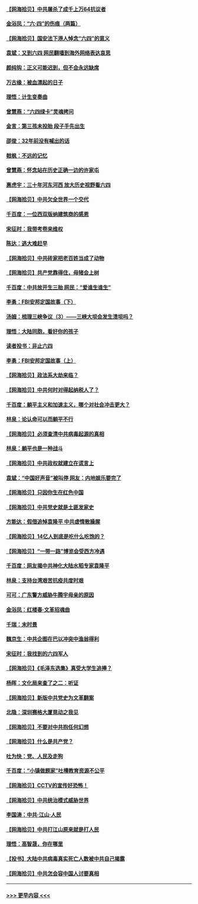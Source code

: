 #### [【网海拾贝】中共屠杀了成千上万64抗议者](../pages/nsc993/n13002713.md?t=06080952) 
#### [金浴凤：“六·四”的伤痕（两篇）](../pages/nsc993/n13001719.md?t=06080952) 
#### [【网海拾贝】国安法下港人悼念“六四”的意义](../pages/nsc993/n13001039.md?t=06080952) 
#### [袁斌：又到六四 网民翻墙到海外网络表达哀思](../pages/nsc993/n13000995.md?t=06080952) 
#### [颜纯钩：正义可能迟到，但不会永远缺席](../pages/nsc993/n13000920.md?t=06080952) 
#### [万古缘：被血漂起的日子](../pages/nsc993/n13000914.md?t=06080952) 
#### [理悟：计生变奏曲](../pages/nsc993/n13000414.md?t=06080952) 
#### [曾慧燕：“六四绿卡”灵魂拷问](../pages/nsc993/n13000277.md?t=06080952) 
#### [金言：第三孩未投胎 段子手先出生](../pages/nsc993/n13000215.md?t=06080952) 
#### [邵俊：32年前没有喊出的话](../pages/nsc993/n13000181.md?t=06080952) 
#### [戟枫：不远的记忆](../pages/nsc993/n13000121.md?t=06080952) 
#### [曾慧燕：怀念站在历史正确一边的许家屯](../pages/nsc993/n13000073.md?t=06080952) 
#### [惠虎宇：三十年河东河西 放大历史视野看六四](../pages/nsc993/n13000018.md?t=06080952) 
#### [【网海拾贝】中共欠全世界一个交代](../pages/nsc993/n12998706.md?t=06080952) 
#### [千百度：一位西双版纳建筑商的感恩](../pages/nsc993/n12998487.md?t=06080952) 
#### [宋征时：我带考卷来维权](../pages/nsc993/n12994088.md?t=06080952) 
#### [陈达：逃大难赶早](../pages/nsc993/n12993569.md?t=06080952) 
#### [【网海拾贝】中共砖家把老百姓当成了动物](../pages/nsc993/n12993483.md?t=06080952) 
#### [【网海拾贝】共产党靠得住，母猪会上树](../pages/nsc993/n12990730.md?t=06080952) 
#### [千百度：中共放开生三胎 网民：“爱谁生谁生”](../pages/nsc993/n12990644.md?t=06080952) 
#### [李勇：FBI安邦定国故事（下）](../pages/nsc993/n12987854.md?t=06080952) 
#### [汤姆：梳理三峡争议（3）——三峡大坝会发生溃坝吗？](../pages/nsc993/n12989806.md?t=06080952) 
#### [理悟：大陆同胞，看好你的孩子](../pages/nsc993/n12989778.md?t=06080952) 
#### [读者投书：非止六四](../pages/nsc993/n12989673.md?t=06080952) 
#### [李勇：FBI安邦定国故事（上）](../pages/nsc993/n12987749.md?t=06080952) 
#### [【网海拾贝】政法系大劫来临？](../pages/nsc993/n12987596.md?t=06080952) 
#### [【网海拾贝】中共何时对得起纳税人了？](../pages/nsc993/n12985578.md?t=06080952) 
#### [千百度：躺平主义和加速主义，哪个对社会冲击更大？](../pages/nsc993/n12985512.md?t=06080952) 
#### [林泉：论认命可以而躺平不行](../pages/nsc993/n12985505.md?t=06080952) 
#### [【网海拾贝】必须查清中共病毒起源的真相](../pages/nsc993/n12984276.md?t=06080952) 
#### [林泉：躺平也是一种战斗](../pages/nsc993/n12984194.md?t=06080952) 
#### [【网海拾贝】中共政权就建立在谎言上](../pages/nsc993/n12981880.md?t=06080952) 
#### [袁斌：“中国好声音”被叫停 网友：内地娱乐要完了](../pages/nsc993/n12981826.md?t=06080952) 
#### [【网海拾贝】只因你生在红色中国](../pages/nsc993/n12979096.md?t=06080952) 
#### [【网海拾贝】中共党史就是土匪发家史](../pages/nsc993/n12976478.md?t=06080952) 
#### [方能达：假借追悼袁隆平 中共虚情散臊腥](../pages/nsc993/n12976396.md?t=06080952) 
#### [【网海拾贝】14亿人到底是吃什么吃饱的？](../pages/nsc993/n12974125.md?t=06080952) 
#### [【网海拾贝】“一带一路”博览会受西方冷遇](../pages/nsc993/n12971787.md?t=06080952) 
#### [千百度：网友揭中共神化大陆水稻专家袁隆平](../pages/nsc993/n12971733.md?t=06080952) 
#### [林泉：支持台湾艰苦抗疫共度时艰](../pages/nsc993/n12971350.md?t=06080952) 
#### [可可：广东警方威胁牛腾宇母亲的原因](../pages/nsc993/n12971100.md?t=06080952) 
#### [金浴凤：红楼春·文革招魂曲](../pages/nsc993/n12970354.md?t=06080952) 
#### [千瑞：末时景](../pages/nsc993/n12970337.md?t=06080952) 
#### [魏京生：中共企图在巴以冲突中渔翁得利](../pages/nsc993/n12970286.md?t=06080952) 
#### [宋征时：我找到的六四军人](../pages/nsc993/n12970213.md?t=06080952) 
#### [【网海拾贝】《毛泽东选集》真受大学生追捧？](../pages/nsc993/n12968779.md?t=06080952) 
#### [杨晖：文化局来查了之二：听证](../pages/nsc993/n12966528.md?t=06080952) 
#### [【网海拾贝】新版中共党史为文革翻案](../pages/nsc993/n12967526.md?t=06080952) 
#### [北隐：深圳赛格大厦晃动之我见](../pages/nsc993/n12967393.md?t=06080952) 
#### [【网海拾贝】不要对中共抱任何幻想](../pages/nsc993/n12965222.md?t=06080952) 
#### [【网海拾贝】什么是共产党？](../pages/nsc993/n12962781.md?t=06080952) 
#### [吐为快：党、人民及走狗](../pages/nsc993/n12962747.md?t=06080952) 
#### [千百度：“小镇做题家”吐槽教育资源不公平](../pages/nsc993/n12962705.md?t=06080952) 
#### [【网海拾贝】CCTV的宣传好恐怖！](../pages/nsc993/n12959984.md?t=06080952) 
#### [【网海拾贝】中共统治模式威胁世界](../pages/nsc993/n12957622.md?t=06080952) 
#### [李国涛：中共‧江山‧人民](../pages/nsc993/n12957502.md?t=06080952) 
#### [【网海拾贝】中共打江山原来就是打人民](../pages/nsc993/n12954345.md?t=06080952) 
#### [理悟：高智晟，你在哪里](../pages/nsc993/n12953115.md?t=06080952) 
#### [【投书】大陆中共病毒真实死亡人数被中共自己揭露](../pages/nsc993/n12953050.md?t=06080952) 
#### [【网海拾贝】中共怎会容中国人讨要真相](../pages/nsc993/n12952161.md?t=06080952) 

----
#### [ >>> 更早内容 <<< ](../indexes/nsc993-earlier.md)
